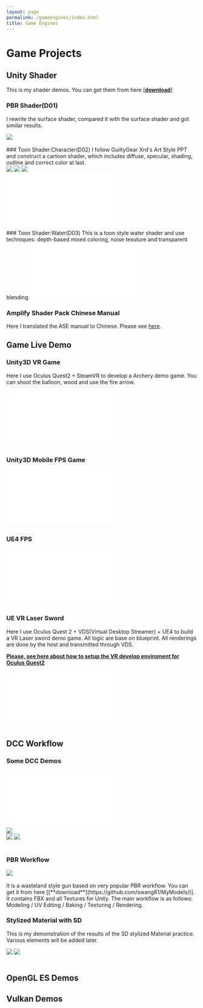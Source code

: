 ```yaml
---
layout: page
permalink: /gameengines/index.html
title: Game Engines
---
```


# Game Projects

## Unity Shader

This is my shader demos. You can get them from here [[**download**](https://github.com/swang81/UnityShaderCollections)]

### PBR Shader(D01)
I rewrite the surface shader, compared it with the surface shader and got similar results.

<div >
<img src="/images/ge/gunPBR.jpg">
</div>


<br>
### Toon Shader:Character(D02)
I follow GuiltyGear Xrd's Art Style PPT and construct a cartoon shader, which includes diffuse, specular, shading, outline and correct color at last. 

<div class="third">
<img src="/images/ge/fight1.jpg">
<img src="/images/ge/fight2.jpg">
<img src="/images/ge/fight3.jpg">
</div>

<iframe src="//player.bilibili.com/player.html?bvid=BV1fh4y1V7gM&page=1" scrolling="no" border="0" frameborder="no" framespacing="0" allowfullscreen="true"> </iframe>

<br>
### Toon Shader:Water(D03)
This is a toon style water shader and use techniques: depth-based mixed coloring, noise texuture and transparent blending. 

<iframe src="//player.bilibili.com/player.html?bvid=BV1sh4y1c7B4&page=1" scrolling="no" border="0" frameborder="no" framespacing="0" allowfullscreen="true"> </iframe>

<br>

### Amplify Shader Pack Chinese Manual

Here I translated the ASE manual to Chinese. Please see [here](/blogs/ase). 

## Game Live Demo

### Unity3D VR Game
Here I use Oculus Quest2 + SteamVR to develop a Archery demo game. You can shoot the balloon, wood and use the fire arrow. 
<iframe src="//player.bilibili.com/player.html?bvid=BV1eu411J7NR&page=1&autoplay=0" scrolling="no" border="0" frameborder="no" framespacing="0" allowfullscreen="true"> </iframe>


### Unity3D Mobile FPS Game
<iframe src="//player.bilibili.com/player.html?bvid=BV11X4y1s7p6&page=1&autoplay=0" scrolling="no" border="0" frameborder="no" framespacing="0" allowfullscreen="true"> </iframe>


### UE4 FPS

<iframe src="//player.bilibili.com/player.html?bvid=BV1bP411k7mN&page=1&autoplay=0" scrolling="no" border="0" frameborder="no" framespacing="0" allowfullscreen="true"> </iframe>
<br>

### UE VR Laser Sword
Here I use Oculus Quest 2 + VDS(Virtual Desktop Streamer) + UE4 to build a VR Laser sword demo game.  All logic are base on blueprint. All renderings are done by the host and transmitted through VDS.

[**Please, see here about how to setup the VR develop enviroment for Oculus Quest2**](/blogs/quest2)

<iframe src="//player.bilibili.com/player.html?bvid=BV1Q94y1B7RT&page=1&autoplay=0" scrolling="no" border="0" frameborder="no" framespacing="0" allowfullscreen="true"> </iframe>

<br>

## DCC Workflow

### Some DCC Demos

<iframe src="//player.bilibili.com/player.html?bvid=BV1g14y167gR&page=1" scrolling="no" border="0" frameborder="no" framespacing="0" allowfullscreen="true"> </iframe>
<br>
<div class="second">
<img src="/images/ge/tower.jpg">
</div>
<div class="second">
<img src="/images/ge/plug.jpg">
<img src="/images/ge/girl.jpg">
</div>
<br>

### PBR Workflow

<div >
<img src="/images/ge/pbrgun2.jpg">
</div>

<br>
It is a wasteland style gun based on very popular PBR workflow. You can get it from here [[**download**](https://github.com/swang81/MyModels/)]. It contains FBX and all Textures for Unity. The main workflow is as follows: Modeling / UV Editing / Baking / Texturing / Rendering. 


### Stylized Material with SD

This is my demonstration of the results of the  SD stylized Material practice. Various elements will be added later. 
<div class="second">
<img src="/images/ge/sd1.jpg">
<img src="/images/ge/sd2.jpg">
</div>
<br>

## OpenGL ES Demos



## Vulkan Demos






